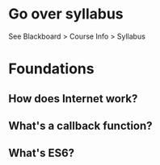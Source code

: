 # Go over syllabus

See Blackboard > Course Info > Syllabus

# Foundations

## How does Internet work?

## What's a callback function?

## What's ES6?
